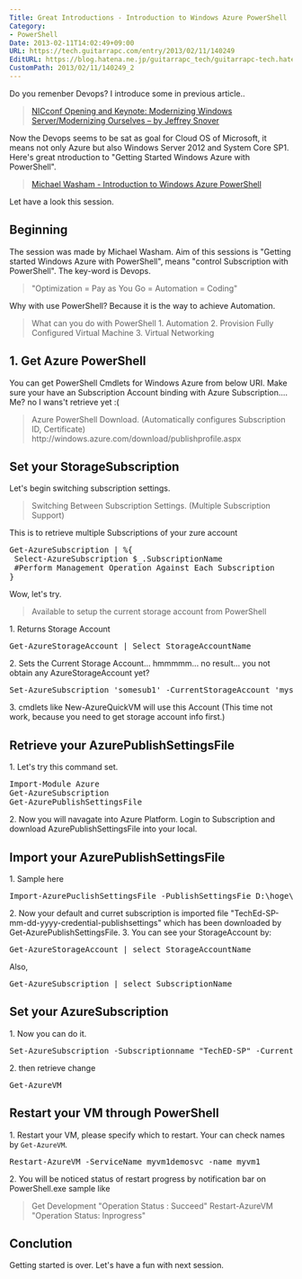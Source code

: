 ```yaml
---
Title: Great Introductions - Introduction to Windows Azure PowerShell
Category:
- PowerShell
Date: 2013-02-11T14:02:49+09:00
URL: https://tech.guitarrapc.com/entry/2013/02/11/140249
EditURL: https://blog.hatena.ne.jp/guitarrapc_tech/guitarrapc-tech.hatenablog.com/atom/entry/11696248318757675406
CustomPath: 2013/02/11/140249_2
---
```


<p>Do you remenber Devops? I introduce some in previous article..</p>
<blockquote><a href="http://guitarrapc.wordpress.com/2013/02/11/nicconf-opening-and-keynote-modernizing-windows-servermodernizing-ourselves-by-jeffrey-snover/" target="_blank">NICconf Opening and Keynote: Modernizing Windows Server/Modernizing Ourselves – by Jeffrey Snover</a></blockquote>
<p>Now the Devops seems to be sat as goal for Cloud OS of Microsoft, it means not only Azure but also Windows Server 2012 and System Core SP1. Here's great ntroduction to "Getting Started Windows Azure with PowerShell".</p>
<blockquote><a href="http://www.youtube.com/watch?v=bo148ARBK0o&amp;feature=youtu.be" target="_blank">Michael Washam - Introduction to Windows Azure PowerShell</a></blockquote>
<p>Let have a look this session. </p>
<h2>Beginning</h2>
<p>The session was made by Michael Washam. Aim of this sessions is "Getting started Windows Azure with PowerShell", means "control Subscription with PowerShell". The key-word is Devops.</p>
<blockquote>"Optimization = Pay as You Go = Automation = Coding"</blockquote>
<p>Why with use PowerShell? Because it is the way to achieve Automation.</p>
<blockquote>What can you do with PowerShell 1. Automation 2. Provision Fully Configured Virtual Machine 3. Virtual Networking</blockquote>
<h2>1. Get Azure PowerShell</h2>
<p>You can get PowerShell Cmdlets for Windows Azure from below URI. Make sure your have an Subscription Account binding with Azure Subscription.... Me? no I wans't retrieve yet :(</p>
<blockquote>Azure PowerShell Download. (Automatically configures Subscription ID, Certificate) http://windows.azure.com/download/publishprofile.aspx</blockquote>
<h2>Set your StorageSubscription</h2>
<p>Let's begin switching subscription settings.</p>
<blockquote>Switching Between Subscription Settings. (Multiple Subscription Support)</blockquote>
<p>This is to retrieve multiple Subscriptions of your zure account</p>
<pre class="brush: powershell">Get-AzureSubscription | %{
 Select-AzureSubscription $_.SubscriptionName
 #Perform Management Operation Against Each Subscription
}
</pre>
<p>Wow, let's try.</p>
<blockquote>Available to setup the current storage account from PowerShell</blockquote>
<p>1. Returns Storage Account</p>
<pre class="brush: powershell">Get-AzureStorageAccount | Select StorageAccountName
</pre>
<p>2. Sets the Current Storage Account... hmmmmm... no result... you not obtain any AzureStorageAccount yet?</p>
<pre class="brush: powershell">Set-AzureSubscription 'somesub1' -CurrentStorageAccount 'mystorage'
</pre>
<p>3. cmdlets like New-AzureQuickVM will use this Account (This time not work, because you need to get storage account info first.)</p>
<h2>Retrieve your AzurePublishSettingsFile</h2>
<p>1. Let's try this command set.</p>
<pre class="brush: powershell">Import-Module Azure
Get-AzureSubscription
Get-AzurePublishSettingsFile
</pre>
<p>2. Now you will navagate into Azure Platform. Login to Subscription and download AzurePublishSettingsFile into your local.</p>
<h2>Import your AzurePublishSettingsFile</h2>
<p>1. Sample here</p>
<pre class="brush: powershell">Import-AzurePuclishSettingsFile -PublishSettingsFie D:\hoge\TechEd-SP-mm-dd-yyyy-credential-publishsettings
</pre>
<p>2. Now your default and curret subscription is imported file "TechEd-SP-mm-dd-yyyy-credential-publishsettings" which has been downloaded by Get-AzurePublishSettingsFile. 3. You can see your StorageAccount by:</p>
<pre class="brush: powershell">Get-AzureStorageAccount | select StorageAccountName
</pre>
<p>Also,</p>
<pre class="brush: powershell">Get-AzureSubscription | select SubscriptionName
</pre>
<h2>Set your AzureSubscription</h2>
<p>1. Now you can do it.</p>
<pre class="brush: powershell">Set-AzureSubscription -Subscriptionname "TechED-SP" -CurrentStorageAccount mydemoStoragea1
</pre>
<p>2. then retrieve change</p>
<pre class="brush: powershell">Get-AzureVM
</pre>
<h2>Restart your VM through PowerShell</h2>
<p>1. Restart your VM, please specify which to restart. Your can check names by <code>Get-AzureVM</code>.</p>
<pre class="brush: powershell">Restart-AzureVM -ServiceName myvm1demosvc -name myvm1
</pre>
<p>2. You will be noticed status of restart progress by notification bar on PowerShell.exe sample like</p>
<blockquote>Get Development "Operation Status : Succeed" Restart-AzureVM "Operation Status: Inprogress"</blockquote>
<h2>Conclution</h2>
<p>Getting started is over. Let's have a fun with next session.</p>
